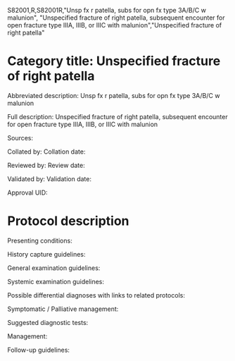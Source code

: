 S82001,R,S82001R,"Unsp fx r patella, subs for opn fx type 3A/B/C w malunion", "Unspecified fracture of right patella, subsequent encounter for open fracture type IIIA, IIIB, or IIIC with malunion","Unspecified fracture of right patella"
# Category title: Unspecified fracture of right patella

Abbreviated description: Unsp fx r patella, subs for opn fx type 3A/B/C w malunion

Full description: Unspecified fracture of right patella, subsequent encounter for open fracture type IIIA, IIIB, or IIIC with malunion

Sources:

Collated by:
Collation date:

Reviewed by:
Review date:

Validated by:
Validation date:

Approval UID:

# Protocol description

Presenting conditions:

History capture guidelines:

General examination guidelines:

Systemic examination guidelines:

Possible differential diagnoses with links to related protocols:

Symptomatic / Palliative management:

Suggested diagnostic tests:

Management:

Follow-up guidelines:
